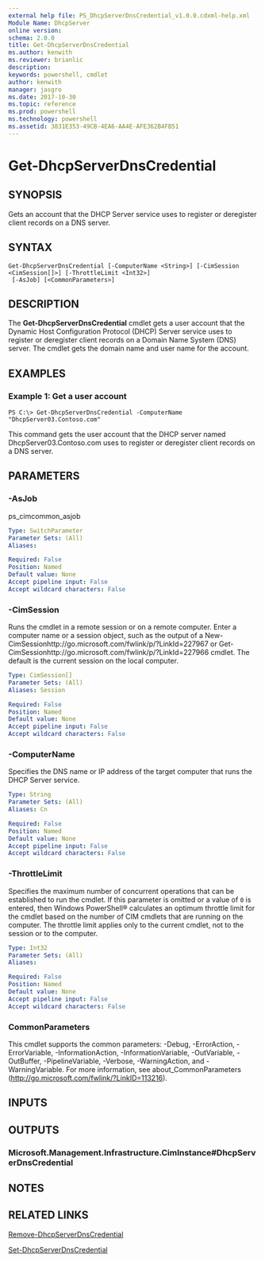```yaml
---
external help file: PS_DhcpServerDnsCredential_v1.0.0.cdxml-help.xml
Module Name: DhcpServer
online version: 
schema: 2.0.0
title: Get-DhcpServerDnsCredential
ms.author: kenwith
ms.reviewer: brianlic
description: 
keywords: powershell, cmdlet
author: kenwith
manager: jasgro
ms.date: 2017-10-30
ms.topic: reference
ms.prod: powershell
ms.technology: powershell
ms.assetid: 3831E353-49CB-4EA6-AA4E-AFE362B4FB51
---
```


# Get-DhcpServerDnsCredential

## SYNOPSIS
Gets an account that the DHCP Server service uses to register or deregister client records on a DNS server.

## SYNTAX

```
Get-DhcpServerDnsCredential [-ComputerName <String>] [-CimSession <CimSession[]>] [-ThrottleLimit <Int32>]
 [-AsJob] [<CommonParameters>]
```

## DESCRIPTION
The **Get-DhcpServerDnsCredential** cmdlet gets a user account that the Dynamic Host Configuration Protocol (DHCP) Server service uses to register or deregister client records on a Domain Name System (DNS) server.
The cmdlet gets the domain name and user name for the account.

## EXAMPLES

### Example 1: Get a user account
```
PS C:\> Get-DhcpServerDnsCredential -ComputerName "DhcpServer03.Contoso.com"
```

This command gets the user account that the DHCP server named DhcpServer03.Contoso.com uses to register or deregister client records on a DNS server.

## PARAMETERS

### -AsJob
ps_cimcommon_asjob

```yaml
Type: SwitchParameter
Parameter Sets: (All)
Aliases: 

Required: False
Position: Named
Default value: None
Accept pipeline input: False
Accept wildcard characters: False
```

### -CimSession
Runs the cmdlet in a remote session or on a remote computer.
Enter a computer name or a session object, such as the output of a New-CimSessionhttp://go.microsoft.com/fwlink/p/?LinkId=227967 or Get-CimSessionhttp://go.microsoft.com/fwlink/p/?LinkId=227966 cmdlet.
The default is the current session on the local computer.

```yaml
Type: CimSession[]
Parameter Sets: (All)
Aliases: Session

Required: False
Position: Named
Default value: None
Accept pipeline input: False
Accept wildcard characters: False
```

### -ComputerName
Specifies the DNS name or IP address of the target computer that runs the DHCP Server service.

```yaml
Type: String
Parameter Sets: (All)
Aliases: Cn

Required: False
Position: Named
Default value: None
Accept pipeline input: False
Accept wildcard characters: False
```

### -ThrottleLimit
Specifies the maximum number of concurrent operations that can be established to run the cmdlet.
If this parameter is omitted or a value of `0` is entered, then Windows PowerShell® calculates an optimum throttle limit for the cmdlet based on the number of CIM cmdlets that are running on the computer.
The throttle limit applies only to the current cmdlet, not to the session or to the computer.

```yaml
Type: Int32
Parameter Sets: (All)
Aliases: 

Required: False
Position: Named
Default value: None
Accept pipeline input: False
Accept wildcard characters: False
```

### CommonParameters
This cmdlet supports the common parameters: -Debug, -ErrorAction, -ErrorVariable, -InformationAction, -InformationVariable, -OutVariable, -OutBuffer, -PipelineVariable, -Verbose, -WarningAction, and -WarningVariable. For more information, see about_CommonParameters (http://go.microsoft.com/fwlink/?LinkID=113216).

## INPUTS

## OUTPUTS

### Microsoft.Management.Infrastructure.CimInstance#DhcpServerDnsCredential

## NOTES

## RELATED LINKS

[Remove-DhcpServerDnsCredential](./Remove-DhcpServerDnsCredential.md)

[Set-DhcpServerDnsCredential](./Set-DhcpServerDnsCredential.md)

